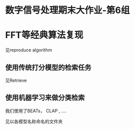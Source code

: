 # 数字信号处理期末大作业-第6组

# FFT等经典算法复现

见reproduce algorithm

## 使用传统打分模型的检索任务

见Retrieve

## 使用机器学习来做分类检索

我们使用了BEATs， CLAP , ....

见以各模型名称命名的文件夹
